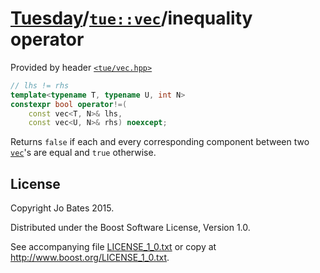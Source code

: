 [Tuesday](../../../README.md)/[`tue::vec`](../../headers/vec.md)/inequality operator
====================================================================================
Provided by header [`<tue/vec.hpp>`](../../headers/vec.md)

```c++
// lhs != rhs
template<typename T, typename U, int N>
constexpr bool operator!=(
    const vec<T, N>& lhs,
    const vec<U, N>& rhs) noexcept;
```

Returns `false` if each and every corresponding component between two
[`vec`](../../headers/vec.md)'s are equal and `true` otherwise.

License
-------
Copyright Jo Bates 2015.

Distributed under the Boost Software License, Version 1.0.

See accompanying file [LICENSE_1_0.txt](../../../LICENSE_1_0.txt) or copy at
http://www.boost.org/LICENSE_1_0.txt.
